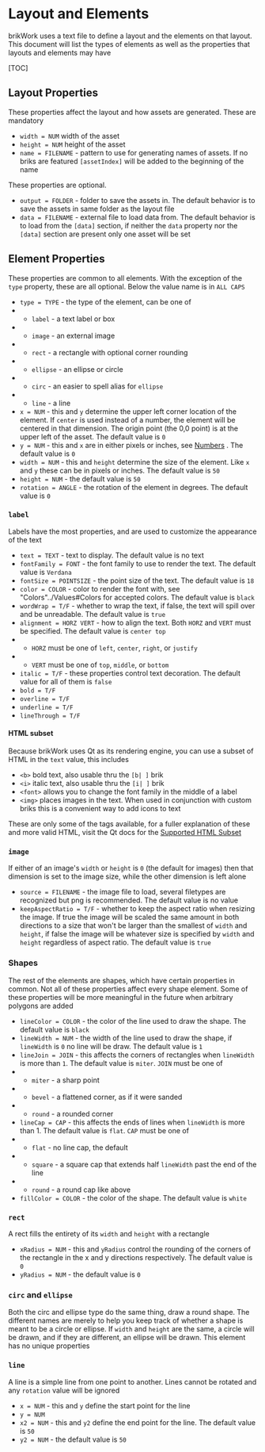 # Layout and Elements
brikWork uses a text file to define a layout and the elements on that layout. This document will list the types of elements as well as the properties that layouts and elements may have

[TOC]

## Layout Properties

These properties affect the layout and how assets are generated. These are mandatory

 * `width = NUM` width of the asset
 * `height = NUM` height of the asset
 * `name = FILENAME` - pattern to use for generating names of assets. If no briks are featured `[assetIndex]` will be added to the beginning of the name

These properties are optional.

 * `output = FOLDER` - folder to save the assets in. The default behavior is to save the assets in same folder as the layout file
 * `data = FILENAME` - external file to load data from. The default behavior is to load from the `[data]` section, if neither the `data` property nor the `[data]`  section are present only one asset will be set

## Element Properties

These properties are common to all elements. With the exception of the `type` property, these are all optional. Below the value name is in `ALL CAPS`

 * `type = TYPE` - the type of the element, can be one of
 * * `label` - a text label or box
 * * `image` - an external image
 * * `rect` - a rectangle with optional corner rounding
 * * `ellipse` - an ellipse or circle
 * * `circ` - an easier to spell alias for `ellipse`
 * * `line` - a line
 * `x = NUM` - this and `y` determine the upper left corner location of the element. If `center` is used instead of a number, the element will be centered in that dimension. The origin point (the 0,0 point) is at the upper left of the asset. The default value is `0`
 * `y = NUM` - this and `x` are in either pixels or inches, see [Numbers](../Values/#Numbers) . The default value is `0`
 * `width = NUM` - this and `height` determine the size of the element. Like `x` and `y` these can be in pixels or inches. The default value is `50`
 * `height = NUM` - the default value is `50`
 * `rotation = ANGLE` - the rotation of the element in degrees. The default value is `0`

### `label`

Labels have the most properties, and are used to customize the appearance of the text

 * `text = TEXT` - text to display. The default value is no text
 * `fontFamily = FONT` - the font family to use to render the text. The default value is `Verdana`
 * `fontSize = POINTSIZE` - the point size of the text. The default value is `18`
 * `color = COLOR` - color to render the font with, see "Colors"../Values#Colors for accepted colors. The default value is `black`
 * `wordWrap = T/F` - whether to wrap the text, if false, the text will spill over and be unreadable. The default value is `true`
 * `alignment = HORZ VERT` - how to align the text. Both `HORZ` and `VERT` must be specified. The default value is `center top`
 * * `HORZ` must be one of `left`, `center`, `right`, or `justify`
 * * `VERT` must be one of `top`, `middle`, or `bottom`
 * `italic = T/F` - these properties control text decoration. The default value for all of them is `false`
 * `bold = T/F`
 * `overline = T/F`
 * `underline = T/F`
 * `lineThrough = T/F`

#### HTML subset

Because brikWork uses Qt as its rendering engine, you can use a subset of HTML in the `text` value, this includes

 * `<b>` bold text, also usable thru the `[b| ]` brik
 * `<i>` italic text, also usable thru the `[i| ]` brik
 * `<font>` allows you to change the font family in the middle of a label
 * `<img>` places images in the text. When used in conjunction with custom briks this is a convenient way to add icons to text

These are only some of the tags available, for a fuller explanation of these and more valid HTML, visit the Qt docs for the [Supported HTML Subset](https://doc.qt.io/qt-6/richtext-html-subset.html)

### `image`

If either of an image's `width` or `height` is `0` (the default for images) then that dimension is set to the image size, while the other dimension is left alone
 * `source = FILENAME` - the image file to load, several filetypes are recognized but png is recommended. The default value is no value
 * `keepAspectRatio = T/F` - whether to keep the aspect ratio when resizing the image. If true the image will be scaled the same amount in both directions to a size that won't be larger than the smallest of `width` and `height`, if false the image will be whatever size is specified by `width` and `height` regardless of aspect ratio. The default value is `true`

### Shapes

The rest of the elements are shapes, which have certain properties in common. Not all of these properties affect every shape element. Some of these properties will be more meaningful in the future when arbitrary polygons are added
 * `lineColor = COLOR` - the color of the line used to draw the shape. The default value is `black`
 * `lineWidth = NUM` - the width of the line used to draw the shape, if `lineWidth` is `0` no line will be draw. The default value is `1`
 * `lineJoin = JOIN` - this affects the corners of rectangles when `lineWidth` is more than `1`. The default value is `miter`. `JOIN` must be one of
 * * `miter` - a sharp point
 * * `bevel` - a flattened corner, as if it were sanded
 * * `round` - a rounded corner
 * `lineCap = CAP` - this affects the ends of lines when `lineWidth` is more than 1. The default value is `flat`. `CAP` must be one of
 * * `flat` - no line cap, the default
 * * `square` - a square cap that extends half `lineWidth` past the end of the line
 * * `round` - a round cap like above
 * `fillColor = COLOR` - the color of the shape. The default value is `white`


### `rect`

A rect fills the entirety of its `width` and `height` with a rectangle

 * `xRadius = NUM` - this and `yRadius` control the rounding of the corners of the rectangle in the x and y directions respectively. The default value is `0`
 * `yRadius = NUM` - the default value is `0`

### `circ` and `ellipse`

Both the circ and ellipse type do the same thing, draw a round shape. The different names are merely to help you keep track of whether a shape is meant to be a circle or ellipse. If `width` and `height` are the same, a circle will be drawn, and if they are different, an ellipse will be drawn. This element has no unique properties

### `line`

A line is a simple line from one point to another. Lines cannot be rotated and any `rotation` value will be ignored

 * `x = NUM` - this and `y` define the start point for the line
 * `y = NUM`
 * `x2 = NUM` - this and `y2` define the end point for the line. The default value is `50`
 * `y2 = NUM` - the default value is `50`